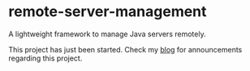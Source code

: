 remote-server-management
========================

A lightweight framework to manage Java servers remotely.

This project has just been started. Check my [blog](http://maxrohde.com) for announcements regarding this project. 